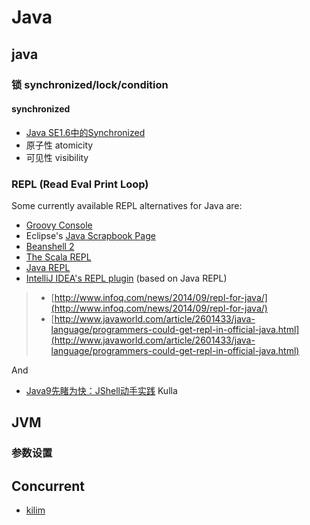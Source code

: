# Java

## java

### 锁 synchronized/lock/condition

#### synchronized

* [Java SE1.6中的Synchronized](http://ifeve.com/java-synchronized/)
* 原子性 atomicity
* 可见性 visibility

### REPL \(Read Eval Print Loop\)

Some currently available REPL alternatives for Java are:

* [Groovy Console](http://groovy.codehaus.org/Groovy+Console)
* Eclipse's [Java Scrapbook Page](http://help.eclipse.org/luna/index.jsp?topic=%2Forg.eclipse.jdt.doc.user%2Ftasks%2Ftask-create_scrapbook_page.htm)
* [Beanshell 2](https://code.google.com/p/beanshell2/)
* [The Scala REPL](http://www.scala-lang.org/old/node/2097)
* [Java REPL](https://github.com/albertlatacz/java-repl)
* [IntelliJ IDEA's REPL plugin](https://plugins.jetbrains.com/plugin/7215?pr=idea) \(based on Java REPL\)

> * [http://www.infoq.com/news/2014/09/repl-for-java/](http://www.infoq.com/news/2014/09/repl-for-java/)
> * [http://www.javaworld.com/article/2601433/java-language/programmers-could-get-repl-in-official-java.html](http://www.javaworld.com/article/2601433/java-language/programmers-could-get-repl-in-official-java.html)

And

* [Java9先睹为快：JShell动手实践](http://www.importnew.com/16353.html) Kulla

## JVM

### 参数设置

## Concurrent

* [kilim](http://www.malhar.net/sriram/kilim/)

